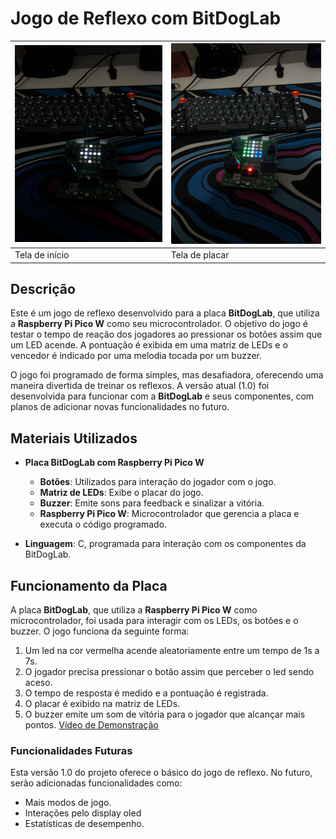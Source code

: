 # Jogo de Reflexo com BitDogLab

| ![Tela de início](img/photo1.jpg) | ![Tela de placar](img/photo2.jpg) |
|-----------------------------------|-----------------------------------|
| Tela de início                    | Tela de placar                   |

## Descrição

Este é um jogo de reflexo desenvolvido para a placa **BitDogLab**, que utiliza a **Raspberry Pi Pico W** como seu microcontrolador. O objetivo do jogo é testar o tempo de reação dos jogadores ao pressionar os botões assim que um LED acende. A pontuação é exibida em uma matriz de LEDs e o vencedor é indicado por uma melodia tocada por um buzzer. 

O jogo foi programado de forma simples, mas desafiadora, oferecendo uma maneira divertida de treinar os reflexos. A versão atual (1.0) foi desenvolvida para funcionar com a **BitDogLab** e seus componentes, com planos de adicionar novas funcionalidades no futuro.

## Materiais Utilizados

- **Placa BitDogLab com Raspberry Pi Pico W**
  - **Botões**: Utilizados para interação do jogador com o jogo.
  - **Matriz de LEDs**: Exibe o placar do jogo.
  - **Buzzer**: Emite sons para feedback e sinalizar a vitória.
  - **Raspberry Pi Pico W**: Microcontrolador que gerencia a placa e executa o código programado.

- **Linguagem**: C, programada para interação com os componentes da BitDogLab.

## Funcionamento da Placa

A placa **BitDogLab**, que utiliza a **Raspberry Pi Pico W** como microcontrolador, foi usada para interagir com os LEDs, os botões e o buzzer. O jogo funciona da seguinte forma:
1. Um led na cor vermelha acende aleatoriamente entre um tempo de 1s a 7s.
2. O jogador precisa pressionar o botão assim que perceber o led sendo aceso.
3. O tempo de resposta é medido e a pontuação é registrada.
4. O placar é exibido na matriz de LEDs.
5. O buzzer emite um som de vitória para o jogador que alcançar mais pontos.
[Vídeo de Demonstração](https://youtube.com/shorts/StAe5LxKw-Q?feature=share    )

### Funcionalidades Futuras

Esta versão 1.0 do projeto oferece o básico do jogo de reflexo. No futuro, serão adicionadas funcionalidades como:
- Mais modos de jogo.
- Interações pelo display oled
- Estatísticas de desempenho.

